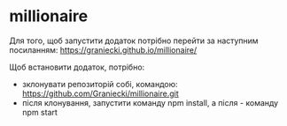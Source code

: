 # millionaire

Для того, щоб запустити додаток потрібно перейти за наступним посиланням: https://graniecki.github.io/millionaire/

Щоб встановити додаток, потрібно:
  - зклонувати репозиторій собі, командою: https://github.com/Graniecki/millionaire.git
  - після клонування, запустити команду npm install, а після - команду npm start
  
